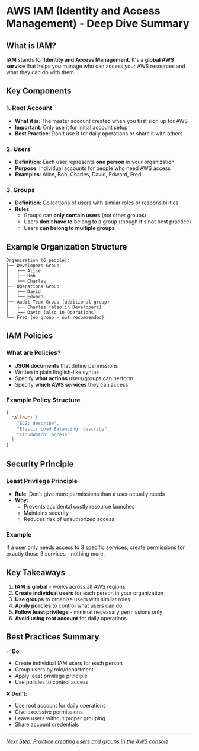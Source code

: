 # AWS IAM (Identity and Access Management) - Deep Dive Summary

## What is IAM?

**IAM** stands for **Identity and Access Management**. It's a **global AWS service** that helps you manage who can access your AWS resources and what they can do with them.

## Key Components

### 1. Root Account
- **What it is**: The master account created when you first sign up for AWS
- **Important**: Only use it for initial account setup
- **Best Practice**: Don't use it for daily operations or share it with others

### 2. Users
- **Definition**: Each user represents **one person** in your organization
- **Purpose**: Individual accounts for people who need AWS access
- **Examples**: Alice, Bob, Charles, David, Edward, Fred

### 3. Groups
- **Definition**: Collections of users with similar roles or responsibilities
- **Rules**:
  - Groups can **only contain users** (not other groups)
  - Users **don't have to** belong to a group (though it's not best practice)
  - Users **can belong to multiple groups**

## Example Organization Structure

```
Organization (6 people):
├── Developers Group
│   ├── Alice
│   ├── Bob
│   └── Charles
├── Operations Group
│   ├── David
│   └── Edward
├── Audit Team Group (additional group)
│   ├── Charles (also in Developers)
│   └── David (also in Operations)
└── Fred (no group - not recommended)
```

## IAM Policies

### What are Policies?
- **JSON documents** that define permissions
- Written in plain English-like syntax
- Specify **what actions** users/groups can perform
- Specify **which AWS services** they can access

### Example Policy Structure
```json
{
  "Allow": [
    "EC2: describe",
    "Elastic Load Balancing: describe", 
    "CloudWatch: access"
  ]
}
```

## Security Principle

### Least Privilege Principle
- **Rule**: Don't give more permissions than a user actually needs
- **Why**: 
  - Prevents accidental costly resource launches
  - Maintains security
  - Reduces risk of unauthorized access

### Example
If a user only needs access to 3 specific services, create permissions for exactly those 3 services - nothing more.

## Key Takeaways

1. **IAM is global** - works across all AWS regions
2. **Create individual users** for each person in your organization
3. **Use groups** to organize users with similar roles
4. **Apply policies** to control what users can do
5. **Follow least privilege** - minimal necessary permissions only
6. **Avoid using root account** for daily operations

## Best Practices Summary

✅ **Do:**
- Create individual IAM users for each person
- Group users by role/department
- Apply least privilege principle
- Use policies to control access

❌ **Don't:**
- Use root account for daily operations
- Give excessive permissions
- Leave users without proper grouping
- Share account credentials

---

*[Next Step: Practice creating users and groups in the AWS console](IAM/1.1_IAM_Users.md)*

